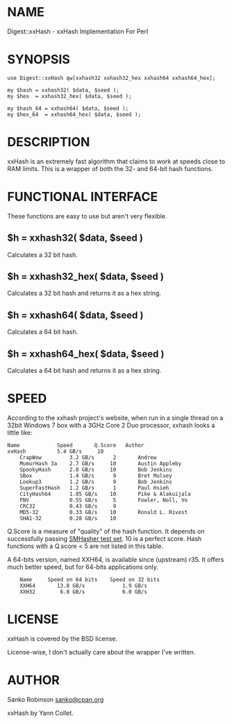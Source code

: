 # NAME

Digest::xxHash - xxHash Implementation For Perl

# SYNOPSIS

    use Digest::xxHash qw[xxhash32 xxhash32_hex xxhash64 xxhash64_hex];

    my $hash = xxhash32( $data, $seed );
    my $hex  = xxhash32_hex( $data, $seed );

    my $hash_64 = xxhash64( $data, $seed );
    my $hex_64  = xxhash64_hex( $data, $seed );

# DESCRIPTION

xxHash is an extremely fast algorithm that claims to work at speeds close to RAM
limits. This is a wrapper of both the 32- and 64-bit hash functions.

# FUNCTIONAL INTERFACE

These functions are easy to use but aren't very flexible.

## $h = xxhash32( $data, $seed )

Calculates a 32 bit hash.

## $h = xxhash32\_hex( $data, $seed )

Calculates a 32 bit hash and returns it as a hex string.

## $h = xxhash64( $data, $seed )

Calculates a 64 bit hash.

## $h = xxhash64\_hex( $data, $seed )

Calculates a 64 bit hash and returns it as a hex string.

# SPEED

According to the xxhash project's website, when run in a single thread on a
32bit Windows 7 box with a 3GHz Core 2 Duo processor, xxhash looks a little
like:

    Name            Speed       Q.Score   Author
    xxHash          5.4 GB/s     10
        CrapWow         3.2 GB/s      2       Andrew
        MumurHash 3a    2.7 GB/s     10       Austin Appleby
        SpookyHash      2.0 GB/s     10       Bob Jenkins
        SBox            1.4 GB/s      9       Bret Mulvey
        Lookup3         1.2 GB/s      9       Bob Jenkins
        SuperFastHash   1.2 GB/s      1       Paul Hsieh
        CityHash64      1.05 GB/s    10       Pike & Alakuijala
        FNV             0.55 GB/s     5       Fowler, Noll, Vo
        CRC32           0.43 GB/s     9
        MD5-32          0.33 GB/s    10       Ronald L. Rivest
        SHA1-32         0.28 GB/s    10

Q.Score is a measure of "quality" of the hash function. It depends on
successfully passing
[SMHasher test set](http://code.google.com/p/smhasher/wiki/SMHasher). 10 is a
perfect score. Hash functions with a Q.score < 5 are not listed in this
table.

A 64-bits version, named XXH64, is available since (upstream) r35.
It offers much better speed, but for 64-bits applications only.

        Name     Speed on 64 bits    Speed on 32 bits
        XXH64       13.8 GB/s            1.9 GB/s
        XXH32        6.8 GB/s            6.0 GB/s

# LICENSE

xxHash is covered by the BSD license.

License-wise, I don't actually care about the wrapper I've written.

# AUTHOR

Sanko Robinson <sanko@cpan.org>

xxHash by Yann Collet.
